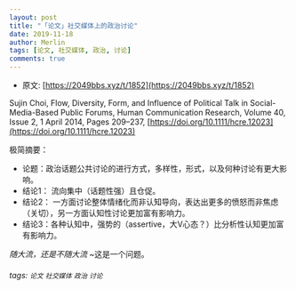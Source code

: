 ```yaml
---
layout: post
title: "「论文」社交媒体上的政治讨论"
date: 2019-11-18
author: Merlin
tags: [论文, 社交媒体, 政治, 讨论]
comments: true
---
```


- 原文: [https://2049bbs.xyz/t/1852](https://2049bbs.xyz/t/1852)

Sujin Choi, Flow, Diversity, Form, and Influence of Political Talk in Social-Media-Based Public Forums, Human Communication Research, Volume 40, Issue 2, 1 April 2014, Pages 209–237, [https://doi.org/10.1111/hcre.12023](https://doi.org/10.1111/hcre.12023)

极简摘要：
- 论题：政治话题公共讨论的进行方式，多样性，形式，以及何种讨论有更大影响。
- 结论1： 流向集中（话题性强）且仓促。
- 结论2： 一方面讨论整体情绪化而非认知导向，表达出更多的愤怒而非焦虑（关切），另一方面认知性讨论更加富有影响力。
- 结论3：各种认知中，强势的（assertive，大V心态？）比分析性认知更加富有影响力。

*随大流，还是不随大流* ~这是一个问题。




###### tags: `论文` `社交媒体` `政治` `讨论`